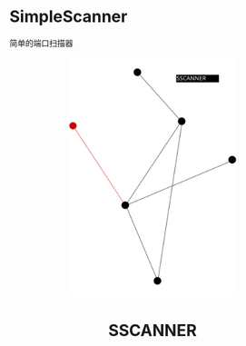 # SimpleScanner
简单的端口扫描器
<p align="center">
<img src="https://github.com/neko205-mx/SimpleScanner/blob/master/logo/logo.svg" alt="SSCANNER" width="300">
</p>
<h1 align="center">SSCANNER</h1>

